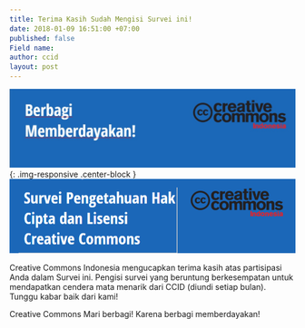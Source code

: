 ```yaml
---
title: Terima Kasih Sudah Mengisi Survei ini!
date: 2018-01-09 16:51:00 +07:00
published: false
Field name: 
author: ccid
layout: post
---
```


![tq3.jpg](/uploads/tq3.jpg){: .img-responsive .center-block }![Survey.png](/uploads/Survey.png)


Creative Commons Indonesia mengucapkan terima kasih atas partisipasi Anda dalam Survei ini. 
Pengisi survei yang beruntung berkesempatan untuk mendapatkan cendera mata menarik dari CCID (diundi setiap bulan).  
Tunggu kabar baik dari kami!

Creative Commons
Mari berbagi! Karena berbagi memberdayakan!
